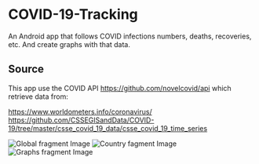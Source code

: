 # COVID-19-Tracking

An Android app that follows COVID infections numbers, deaths, recoveries, etc. And create graphs with that data.

## Source

This app use the COVID API https://github.com/novelcovid/api which retrieve data from:

https://www.worldometers.info/coronavirus/ 
https://github.com/CSSEGISandData/COVID-19/tree/master/csse_covid_19_data/csse_covid_19_time_series

![Global fragment Image](https://imgur.com/BFXI3bc)
![Country fagment Image](https://imgur.com/UQISQa2)
![Graphs fragment Image](https://imgur.com/BFXI3bc)
